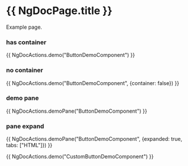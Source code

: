# {{ NgDocPage.title }}

Example page.


### has container
{{ NgDocActions.demo("ButtonDemoComponent") }}


### no container
{{ NgDocActions.demo("ButtonDemoComponent", {container: false}) }}


### demo pane
{{ NgDocActions.demoPane("ButtonDemoComponent") }}


### pane expand
{{ NgDocActions.demoPane("ButtonDemoComponent", {expanded: true, tabs: ["HTML"]}) }}



{{ NgDocActions.demo("CustomButtonDemoComponent") }}
